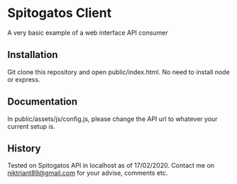 # Spitogatos Client
A very basic example of a web interface API consumer

## Installation
Git clone this repository and open public/index.html.
No need to install node or express.


## Documentation
In public/assets/js/config.js, please change the API url to whatever your current setup is.


## History
Tested on Spitogatos API in localhost as of 17/02/2020.
Contact me on niktriant89@gmail.com for your advise, comments etc.
